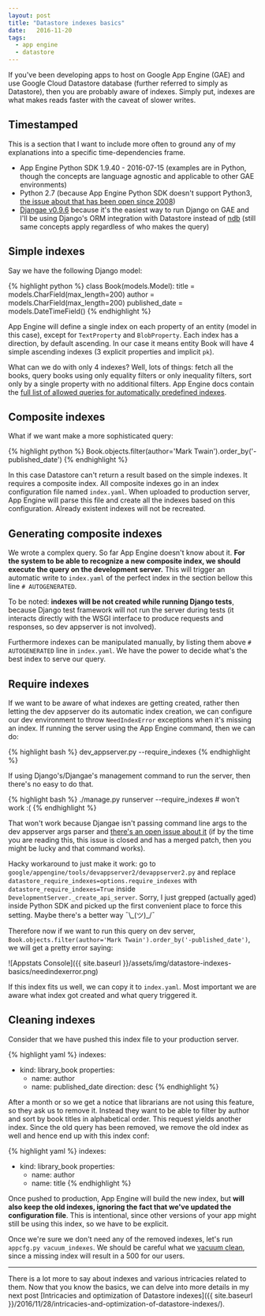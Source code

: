 ```yaml
---
layout: post
title: "Datastore indexes basics"
date:   2016-11-20
tags:
  - app engine
  - datastore
---
```


If you've been developing apps to host on Google App Engine (GAE) and use Google Cloud Datastore database (further referred to simply as Datastore), then you are probably aware of indexes. Simply put, indexes are what makes reads faster with the caveat of slower writes.

## Timestamped

This is a section that I want to include more often to ground any of my explanations into a specific time-dependencies frame.

* App Engine Python SDK 1.9.40 - 2016-07-15 (examples are in Python, though the concepts are language agnostic and applicable to other GAE environments)
* Python 2.7 (because App Engine Python SDK doesn't support Python3, [the issue about that has been open since 2008](https://code.google.com/p/googleappengine/issues/detail?id=909))
* [Djangae v0.9.6](https://github.com/potatolondon/djangae/releases/tag/v0.9.6) because it's the easiest way to run Django on GAE and I'll be using Django's ORM integration with Datastore instead of [ndb](https://cloud.google.com/appengine/docs/python/ndb/) (still same concepts apply regardless of who makes the query)

## Simple indexes

Say we have the following Django model:

{% highlight python %}
class Book(models.Model):
    title = models.CharField(max_length=200)
    author = models.CharField(max_length=200)
    published_date = models.DateTimeField()
{% endhighlight %}

App Engine will define a single index on each property of an entity (model in this case), except for `TextProperty` and `BlobProperty`. Each index has a direction, by default ascending. In our case it means entity Book will have 4 simple ascending indexes (3 explicit properties and implicit `pk`).

What can we do with only 4 indexes? Well, lots of things: fetch all the books, query books using only equality filters or only inequality filters, sort only by a single property with no additional filters. App Engine docs contain the [full list of allowed queries for automatically predefined indexes](https://cloud.google.com/appengine/docs/python/datastore/indexes#Python_Index_configuration).

## Composite indexes

What if we want make a more sophisticated query:

{% highlight python %}
Book.objects.filter(author='Mark Twain').order_by('-published_date')
{% endhighlight %}

In this case Datastore can't return a result based on the simple indexes. It requires a composite index. All composite indexes go in an index configuration file named `index.yaml`. When uploaded to production server, App Engine will parse this file and create all the indexes based on this configuration. Already existent indexes will not be recreated.

## Generating composite indexes

We wrote a complex query. So far App Engine doesn't know about it. **For the system to be able to recognize a new composite index, we should execute the query on the development server.** This will trigger an automatic write to `index.yaml` of the perfect index in the section bellow this line `# AUTOGENERATED`.

To be noted: **indexes will be not created while running Django tests**, because Django test framework will not run the server during tests (it interacts directly with the WSGI interface to produce requests and responses, so dev appserver is not involved).

Furthermore indexes can be manipulated manually, by listing them above `# AUTOGENERATED` line in `index.yaml`. We have the power to decide what's the best index to serve our query.

## Require indexes

If we want to be aware of what indexes are getting created, rather then letting the dev appserver do its automatic index creation, we can configure our dev environment to throw `NeedIndexError` exceptions when it's missing an index. If running the server using the App Engine command, then we can do:

{% highlight bash %}
dev_appserver.py --require_indexes
{% endhighlight %}

If using Django's/Djangae's management command to run the server, then there's no easy to do that.

{% highlight bash %}
./manage.py runserver --require_indexes  # won't work :(
{% endhighlight %}

That won't work because Djangae isn't passing command line args to the dev appserver args parser and [there's an open issue about it](https://github.com/potatolondon/djangae/pull/688) (if by the time you are reading this, this issue is closed and has a merged patch, then you might be lucky and that command works).

Hacky workaround to just make it work: go to `google/appengine/tools/devappserver2/devappserver2.py` and replace `datastore_require_indexes=options.require_indexes` with `datastore_require_indexes=True` inside `DevelopmentServer._create_api_server`. Sorry, I just grepped (actually [ag](https://github.com/ggreer/the_silver_searcher)ed) inside Python SDK and picked up the first convenient place to force this setting. Maybe there's a better way ¯\\\_(ツ)\_/¯

Therefore now if we want to run this query on dev server, `Book.objects.filter(author='Mark Twain').order_by('-published_date')`, we will get a pretty error saying:

![Appstats Console]({{ site.baseurl }}/assets/img/datastore-indexes-basics/needindexerror.png)

If this index fits us well, we can copy it to `index.yaml`. Most important we are aware what index got created and what
query triggered it.

## Cleaning indexes

Consider that we have pushed this index file to your production server.

{% highlight yaml %}
indexes:

- kind: library_book
  properties:
  - name: author
  - name: published_date
    direction: desc
{% endhighlight %}

After a month or so we get a notice that librarians are not using this feature, so they ask us to remove it. Instead they want to be able to filter by author and sort by book titles in alphabetical order. This request yields another index. Since the old query has been removed, we remove the old index as well and hence end up with this index conf:

{% highlight yaml %}
indexes:

- kind: library_book
  properties:
  - name: author
  - name: title
{% endhighlight %}

Once pushed to production, App Engine will build the new index, but **will also keep the old indexes, ignoring the fact that we've updated the configuration file**. This is intentional, since other versions of your app might still be using this index, so we have to be explicit.

Once we're sure we don't need any of the removed indexes, let's run `appcfg.py vacuum_indexes`. We should be careful what we [vacuum clean]((https://cloud.google.com/appengine/docs/python/tools/appcfg-arguments#vacuum_indexes)), since a missing index will result in a 500 for our users.

-----

There is a lot more to say about indexes and various intricacies related to them. Now that you know the basics, we can delve into more details in my next post [Intricacies and optimization of Datastore indexes]({{ site.baseurl }}/2016/11/28/intricacies-and-optimization-of-datastore-indexes/).

